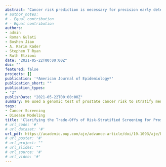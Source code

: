 ```yaml
---
abstract: "Cancer risk prediction is necessary for precision early detection, which matches screening intensity to risk. However, practical steps for translating risk predictions to risk-stratified screening policies are not well established. We use a validated population prostate cancer model to simulate the outcomes of strategies that increase intensity for men at high risk and reduce intensity for men at low risk. We define risk by the Prompt-Prostate Genetic Score (PGS)® (San Diego, California), a germline genetic test. We first recalibrate the model to reflect the disease incidence observed within risk strata using data from a large prevention trial where some participants were tested with Prompt-PGS®. We then simulate risk-stratified strategies in a population with the same risk distribution as the trial and evaluate the cost-effectiveness of risk-stratified screening versus universal (risk-agnostic) screening. Prompt-PGS® risk-adapted screening was more cost-effective when universal screening was conservative. Risk-stratified strategies improved outcomes at a cost of less than $100,000 per quality-adjusted life year compared to biennial screening starting at age 55 but risk stratification was not cost-effective compared to biennial screening starting at age 45. Heterogeneity of risk and fraction of the population within each stratum were also important determinants of cost-effectiveness."
# author_notes:
# - Equal contribution
# - Equal contribution
authors:
- admin
- Roman Gulati
- Boshen Jiao
- A. Karim Kader
- Stephen T Ryan
- Ruth Etzioni
date: "2021-05-22T00:00:00Z"
doi: ""
featured: false
projects: []
publication: '*American Journal of Epidemiology*'
publication_short: ""
publication_types:
- "2"
publishDate: "2021-05-22T00:00:00Z"
summary: We used a genomic test of prostate cancer risk to stratify men into three classes of prostate cancer risk. Then, we used cost-effectiveness analysis to determine when risk-stratified screening policies were preferable to universal policies. We also provided guidance to developers of future prostate cancer risk biomarkers on how to optimize the stratification of risk.
tags:
- Cancer Screening
- Disease Modeling
title: 'Clarifying the Trade-Offs of Risk-Stratified Screening for Prostate Cancer: A Cost-Effectiveness Study'
# url_code: '#'
# url_dataset: '#'
url_pdf: https://academic.oup.com/aje/advance-article/doi/10.1093/aje/kwab155/6280185?guestAccessKey=a54b04ac-015b-4718-87ae-ab5f98e2ba03
# url_poster: '#'
# url_project: ""
# url_slides: ""
# url_source: '#'
# url_video: '#'
---
```


